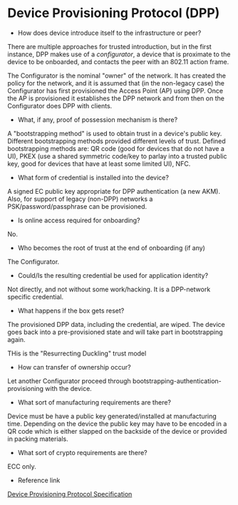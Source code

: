 # Device Provisioning Protocol (DPP)
 * How does device introduce itself to the infrastructure or peer?
 
There are multiple approaches for trusted introduction, but in the first instance, DPP makes use of a *configurator*, a device that is proximate to the device to be onboarded, and contacts the peer with an 802.11 action frame.

The Configurator is the nominal "owner" of the network. It has created the policy for the
network, and it is assumed that (in the non-legacy case) the Configurator has first provisioned
the Access Point (AP) using DPP. Once the AP is provisioned it establishes the DPP network
and from then on the Configurator does DPP with clients. 
 
 * What, if any, proof of possession mechanism is there?
 
A "bootstrapping method" is used to obtain trust in a device's public key.
Different bootstrapping methods provided different levels of trust. Defined
bootstrapping methods are: QR code (good for devices that do not have a UI),
PKEX (use a shared symmetric code/key to parlay into a trusted public key,
good for devices that have at least some limited UI), NFC.

 * What form of credential is installed into the device?
 
A signed EC public key appropriate for DPP authentication (a new AKM). Also,
for support of legacy (non-DPP) networks a PSK/password/passphrase can be
provisioned.

 * Is online access required for onboarding?
 
No.

 * Who becomes the root of trust at the end of onboarding (if any)

The Configurator.

 * Could/Is the resulting credential be used for application identity?

Not directly, and not without some work/hacking. It is a DPP-network specific credential.

 * What happens if the box gets reset?

The provisioned DPP data, including the credential, are wiped. The device goes back into
a pre-provisioned state and will take part in bootstrapping again.

THis is the "Resurrecting Duckling" trust model

 * How can transfer of ownership occur?
 
Let another Configurator proceed through bootstrapping-authentication-provisioning
with the device.

 * What sort of manufacturing requirements are there?
 
Device must be have a public key generated/installed at manufacturing time. Depending
on the device the public key may have to be encoded in a QR code which is either
slapped on the backside of the device or provided in packing materials.

 * What sort of crypto requirements are there?

ECC only.

 * Reference link

[Device Provisioning Protocol Specification](https://www.wi-fi.org/downloads-registered-guest/Device_Provisioning_Protocol_Specification_v1.0.pdf/35330)
